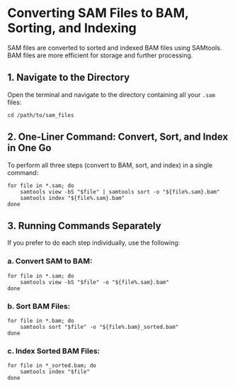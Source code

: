 # Converting SAM Files to BAM, Sorting, and Indexing
SAM files are converted to sorted and indexed BAM files using SAMtools. BAM files are more efficient for storage and further processing.

## 1. Navigate to the Directory

Open the terminal and navigate to the directory containing all your `.sam` files:

```
cd /path/to/sam_files
```


## 2. One-Liner Command: Convert, Sort, and Index in One Go

To perform all three steps (convert to BAM, sort, and index) in a single command:

```
for file in *.sam; do
    samtools view -bS "$file" | samtools sort -o "${file%.sam}.bam"
    samtools index "${file%.sam}.bam"
done
```

## 3. Running Commands Separately

If you prefer to do each step individually, use the following:

### a. Convert SAM to BAM:

```
for file in *.sam; do
    samtools view -bS "$file" -o "${file%.sam}.bam"
done
```

### b. Sort BAM Files:

```
for file in *.bam; do
    samtools sort "$file" -o "${file%.bam}_sorted.bam"
done
```

### c. Index Sorted BAM Files:

```
for file in *_sorted.bam; do
    samtools index "$file"
done
```
